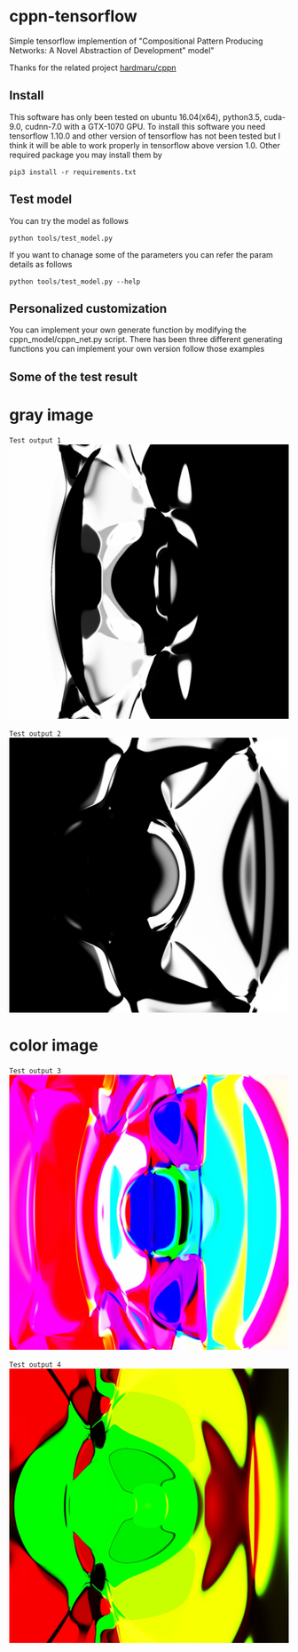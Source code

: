 # cppn-tensorflow
Simple tensorflow implemention of "Compositional Pattern Producing Networks: A Novel Abstraction of Development" model"

Thanks for the related project [hardmaru/cppn](https://github.com/hardmaru/cppn-tensorflow)

## Install

This software has only been tested on ubuntu 16.04(x64), python3.5, 
cuda-9.0, cudnn-7.0 with a GTX-1070 GPU. To install this software 
you need tensorflow 1.10.0 and other version of tensorflow has not 
been tested but I think it will be able to work properly 
in tensorflow above version 1.0. Other required package you may install 
them by

```angular2html
pip3 install -r requirements.txt
```

## Test model
You can try the model as follows

```
python tools/test_model.py
```
If you want to chanage some of the parameters you can refer the param 
details as follows

```angular2html
python tools/test_model.py --help
```

## Personalized customization
You can implement your own generate function by modifying the 
cppn_model/cppn_net.py script. There has been three different
generating functions you can implement your own version follow 
those examples

## Some of the test result
# gray image

`Test output 1`
![Test_output_1](/data/gray/generated_11.jpg)

`Test output 2`
![Test_output_2](/data/gray/generated_16.jpg)

# color image

`Test output 3`
![Test_output_3](/data/color/generated_15.jpg)

`Test output 4`
![Test_output_4](/data/color/generated_8.jpg)